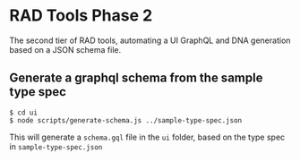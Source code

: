 # RAD Tools Phase 2
The second tier of RAD tools, automating a UI GraphQL and DNA generation based on a JSON schema file.

## Generate a graphql schema from the sample type spec
```
$ cd ui
$ node scripts/generate-schema.js ../sample-type-spec.json
```

This will generate a `schema.gql` file in the `ui` folder, based on the type spec in `sample-type-spec.json`